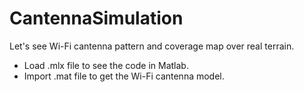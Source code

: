 # CantennaSimulation
Let's see Wi-Fi cantenna pattern and coverage map over real terrain.

- Load .mlx file to see the code in Matlab.
- Import .mat file to get the Wi-Fi cantenna model.
